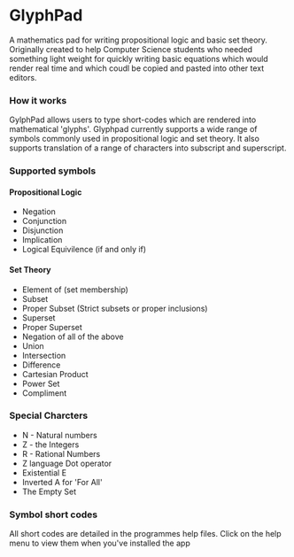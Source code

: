 # GlyphPad

A mathematics pad for writing propositional logic and basic set theory. Originally created to help Computer Science students who needed something light weight for quickly writing basic equations which would render real time and which coudl be copied and pasted into other text editors. 

### How it works
GylphPad allows users to type short-codes which are rendered into mathematical 'glyphs'. Glyphpad currently supports a wide range of symbols commonly used in propositional logic and set theory. It also supports translation of a range of characters into subscript and superscript.

### Supported symbols 

#### Propositional Logic
* Negation
* Conjunction
* Disjunction
* Implication
* Logical Equivilence (if and only if)

#### Set Theory
* Element of (set membership)
* Subset
* Proper Subset (Strict subsets or proper inclusions)
* Superset
* Proper Superset
* Negation of all of the above
* Union
* Intersection
* Difference
* Cartesian Product
* Power Set
* Compliment

### Special Charcters
* N - Natural numbers
* Z - the Integers
* R - Rational Numbers
* Z language Dot operator
* Existential E
* Inverted A for 'For All'
* The Empty Set

### Symbol short codes
All short codes are detailed in the programmes help files. Click on the help menu to view them when you've installed the app
